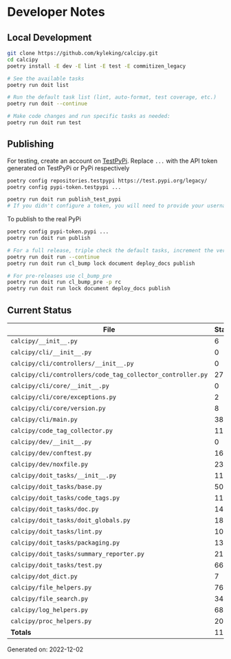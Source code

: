 # Developer Notes

## Local Development

```sh
git clone https://github.com/kyleking/calcipy.git
cd calcipy
poetry install -E dev -E lint -E test -E commitizen_legacy

# See the available tasks
poetry run doit list

# Run the default task list (lint, auto-format, test coverage, etc.)
poetry run doit --continue

# Make code changes and run specific tasks as needed:
poetry run doit run test
```

## Publishing

For testing, create an account on [TestPyPi](https://test.pypi.org/legacy/). Replace `...` with the API token generated on TestPyPi or PyPi respectively

```sh
poetry config repositories.testpypi https://test.pypi.org/legacy/
poetry config pypi-token.testpypi ...

poetry run doit run publish_test_pypi
# If you didn't configure a token, you will need to provide your username and password to publish
```

To publish to the real PyPi

```sh
poetry config pypi-token.pypi ...
poetry run doit run publish

# For a full release, triple check the default tasks, increment the version, rebuild documentation (twice), and publish!
poetry run doit run --continue
poetry run doit run cl_bump lock document deploy_docs publish

# For pre-releases use cl_bump_pre
poetry run doit run cl_bump_pre -p rc
poetry run doit run lock document deploy_docs publish
```

## Current Status

<!-- {cts} COVERAGE -->
| File                                                       |   Statements |   Missing |   Excluded | Coverage   |
|------------------------------------------------------------|--------------|-----------|------------|------------|
| `calcipy/__init__.py`                                      |            6 |         0 |          0 | 100.0%     |
| `calcipy/cli/__init__.py`                                  |            0 |         0 |          0 | 100.0%     |
| `calcipy/cli/controllers/__init__.py`                      |            0 |         0 |          0 | 100.0%     |
| `calcipy/cli/controllers/code_tag_collector_controller.py` |           27 |        12 |          0 | 55.6%      |
| `calcipy/cli/core/__init__.py`                             |            0 |         0 |          0 | 100.0%     |
| `calcipy/cli/core/exceptions.py`                           |            2 |         0 |          0 | 100.0%     |
| `calcipy/cli/core/version.py`                              |            8 |         8 |          0 | 0.0%       |
| `calcipy/cli/main.py`                                      |           38 |        19 |          0 | 50.0%      |
| `calcipy/code_tag_collector.py`                            |          119 |        25 |          0 | 79.0%      |
| `calcipy/dev/__init__.py`                                  |            0 |         0 |          0 | 100.0%     |
| `calcipy/dev/conftest.py`                                  |           16 |         0 |         34 | 100.0%     |
| `calcipy/dev/noxfile.py`                                   |           23 |         1 |         75 | 95.7%      |
| `calcipy/doit_tasks/__init__.py`                           |           11 |         0 |          0 | 100.0%     |
| `calcipy/doit_tasks/base.py`                               |           50 |        10 |          3 | 80.0%      |
| `calcipy/doit_tasks/code_tags.py`                          |           11 |         0 |          0 | 100.0%     |
| `calcipy/doit_tasks/doc.py`                                |          146 |        10 |          5 | 93.2%      |
| `calcipy/doit_tasks/doit_globals.py`                       |          184 |         5 |          2 | 97.3%      |
| `calcipy/doit_tasks/lint.py`                               |          105 |         9 |          0 | 91.4%      |
| `calcipy/doit_tasks/packaging.py`                          |          135 |        12 |          0 | 91.1%      |
| `calcipy/doit_tasks/summary_reporter.py`                   |           21 |         0 |         40 | 100.0%     |
| `calcipy/doit_tasks/test.py`                               |           66 |         4 |          0 | 93.9%      |
| `calcipy/dot_dict.py`                                      |            7 |         0 |          0 | 100.0%     |
| `calcipy/file_helpers.py`                                  |           76 |         6 |          3 | 92.1%      |
| `calcipy/file_search.py`                                   |           34 |         0 |          2 | 100.0%     |
| `calcipy/log_helpers.py`                                   |           68 |         7 |          0 | 89.7%      |
| `calcipy/proc_helpers.py`                                  |           20 |         1 |          0 | 95.0%      |
| **Totals**                                                 |         1173 |       129 |        164 | 89.0%      |

Generated on: 2022-12-02
<!-- {cte} -->
